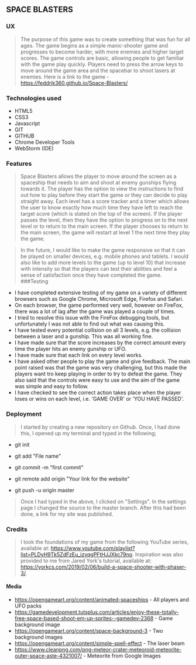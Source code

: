 ## SPACE BLASTERS
>
### UX 
> The purpose of this game was to create something that was fun
>for all ages. The game begins as a simple manic-shooter game and progresses to become harder, with more enemies and higher target scores.
>The game controls are basic, allowing people to get familiar with the game play quickly.
>Players need to press the arrow keys to move around the game area and the spacebar to shoot lasers at enemies.
>Here is a link to the game - https://feddrik360.github.io/Space-Blasters/
### Technologies used
- HTML5
- CSS3
- Javascript
- GIT
- GITHUB
- Chrome Developer Tools
- WebStorm (IDE)

### Features
> Space Blasters allows the player to move around the screen as a spaceship that needs to aim and shoot at enemy gunships flying towards it. 
>The player has the option to view the instructions to find out how to play before they start the game or 
>they can decide to play straight away. Each level has a score tracker and a
>timer which allows the user to know exactly how much time they have left to reach the 
>target score (which is stated on the top of the screen). If the player passes
>the level, then they have the option to progress on to the next level or to return to the main screen. If the player
>chooses to return to the main screen, the game will restart at level 1 the next time they play the game.

> In the future, I would like to make the game responsive so that it can be played on
> smaller devices, e.g. mobile phones and tablets. I would also like to add more levels to the game (up to level 10)
>that increase with intensity so that
>the players can test their abilities and feel a sense of satisfaction once they have completed the game.  
###Testing
- I have completed extensive testing of my game on a variety of different browsers such as Google Chrome,
Microsoft Edge, Firefox and Safari.
- On each browser, the game performed very
well, however on FireFox, there was a lot of lag after the game was played a couple of times.
- I tried to resolve this issue with the 
FireFox debugging tools, but unfortunately I was not able to find out what was causing this.
- I have tested every potential collision on all 3 levels, e.g. the collision between a laser and a gunship. This was all working fine.
- I have made sure that the score increases by the correct amount every time the player hits an enemy gunship or UFO. 
- I have made sure that each link on every level works.
- I have asked other people to play the game and give feedback. The main point raised was that the game
was very challenging, but this made the players want tro keep playing in order to try to defeat the game. They also said
that the controls were easy to use and the aim of the game was simple and easy to follow.
- I have checked to see the correct action takes place when the player loses or wins on each level, i.e. 'GAME OVER' or 'YOU HAVE PASSED'.

### Deployment
> I started by creating a new repository on Github. Once, I had done this, I opened up my terminal and typed in the following;

- git init

- git add "File name"

- git commit -m "first commit"

- git remote add origin "Your link for the website"

- git push -u origin master

> Once I had typed in the above, I clicked on "Settings". In the settings page I changed the source to the 
> master branch. After this had been done, a link for my site was published.
>
### Credits
> I took the foundations of my game from the following YouTube series, available at: https://www.youtube.com/playlist?list=PLDyH9Tk5ZdFzEu_izyqgPFtHJJXkc79no.
> Inspiration was also provided to me from Jared York's tutorial, available at: https://yorkcs.com/2019/02/06/build-a-space-shooter-with-phaser-3/.
>
#### Media 
- https://opengameart.org/content/animated-spaceships - All players and UFO packs
- https://gamedevelopment.tutsplus.com/articles/enjoy-these-totally-free-space-based-shoot-em-up-sprites--gamedev-2368 - Game background image
- https://opengameart.org/content/space-background-3 - Two background images
- https://opengameart.org/content/simple-spell-effect - The laser beam
- https://www.cleanpng.com/png-meteor-crater-meteoroid-meteorite-outer-space-aste-4321007/ - Meteorite from Google Images